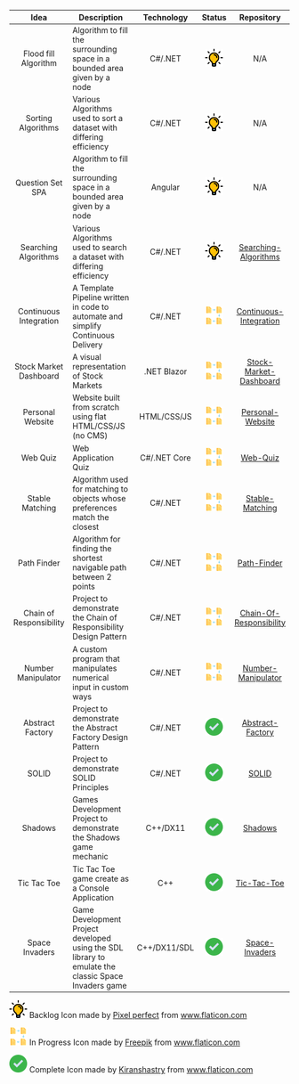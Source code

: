 | Idea | Description | Technology | Status | Repository |
| :--: | ----------- | :--------: | :----: | :--------: |
| Flood fill Algorithm | Algorithm to fill the surrounding space in a bounded area given by a node | C#/.NET | ![Backlog](https://github.com/Ashley-Gibson/Portfolio-Ideas/blob/master/idea.png) | N/A |
| Sorting Algorithms | Various Algorithms used to sort a dataset with differing efficiency | C#/.NET | ![Backlog](https://github.com/Ashley-Gibson/Portfolio-Ideas/blob/master/idea.png) | N/A |
| Question Set SPA | Algorithm to fill the surrounding space in a bounded area given by a node | Angular | ![Backlog](https://github.com/Ashley-Gibson/Portfolio-Ideas/blob/master/idea.png) | N/A |
| Searching Algorithms | Various Algorithms used to search a dataset with differing efficiency | C#/.NET | ![Backlog](https://github.com/Ashley-Gibson/Portfolio-Ideas/blob/master/idea.png) | [Searching-Algorithms](https://github.com/Ashley-Gibson/Searching-Algorithms "Searching Algorithms") |
| Continuous Integration | A Template Pipeline written in code to automate and simplify Continuous Delivery | C#/.NET | ![In Progress](https://github.com/Ashley-Gibson/Portfolio-Ideas/blob/master/workflow.png) | [Continuous-Integration](https://github.com/Ashley-Gibson/Continuous-Integration "Continuous Integration") |
| Stock Market Dashboard | A visual representation of Stock Markets | .NET Blazor | ![In Progress](https://github.com/Ashley-Gibson/Portfolio-Ideas/blob/master/workflow.png) | [Stock-Market-Dashboard](https://github.com/Ashley-Gibson/Stock-Market-Dashboard "Stock Market Dashboard") |
| Personal Website | Website built from scratch using flat HTML/CSS/JS (no CMS) | HTML/CSS/JS | ![In Progress](https://github.com/Ashley-Gibson/Portfolio-Ideas/blob/master/workflow.png) | [Personal-Website](https://github.com/Ashley-Gibson/Personal-Website "Personal Website") |
| Web Quiz | Web Application Quiz | C#/.NET Core | ![In Progress](https://github.com/Ashley-Gibson/Portfolio-Ideas/blob/master/workflow.png) | [Web-Quiz](https://github.com/Ashley-Gibson/Web-Quiz "Web Quiz") |
| Stable Matching | Algorithm used for matching to objects whose preferences match the closest | C#/.NET | ![In Progress](https://github.com/Ashley-Gibson/Portfolio-Ideas/blob/master/workflow.png) | [Stable-Matching](https://github.com/Ashley-Gibson/Stable-Matching "Stable Matching") |
| Path Finder | Algorithm for finding the shortest navigable path between 2 points | C#/.NET | ![In Progress](https://github.com/Ashley-Gibson/Portfolio-Ideas/blob/master/workflow.png) | [Path-Finder](https://github.com/Ashley-Gibson/Path-Finder "Path Finder") |
| Chain of Responsibility | Project to demonstrate the Chain of Responsibility Design Pattern | C#/.NET | ![In Progress](https://github.com/Ashley-Gibson/Portfolio-Ideas/blob/master/workflow.png) | [Chain-Of-Responsibility](https://github.com/Ashley-Gibson/Chain-Of-Responsibility "Chain of Responsibility") |
| Number Manipulator | A custom program that manipulates numerical input in custom ways | C#/.NET | ![In Progress](https://github.com/Ashley-Gibson/Portfolio-Ideas/blob/master/workflow.png) | [Number-Manipulator](https://github.com/Ashley-Gibson/Number-Manipulator "Number Manipulator") |
| Abstract Factory | Project to demonstrate the Abstract Factory Design Pattern | C#/.NET | ![Complete](https://github.com/Ashley-Gibson/Portfolio-Ideas/blob/master/tick.png) | [Abstract-Factory](https://github.com/Ashley-Gibson/Abstract-Factory "Abstract Factory") |
| SOLID | Project to demonstrate SOLID Principles | C#/.NET | ![Complete](https://github.com/Ashley-Gibson/Portfolio-Ideas/blob/master/tick.png) | [SOLID](https://github.com/Ashley-Gibson/SOLID "SOLID") |
| Shadows | Games Development Project to demonstrate the Shadows game mechanic | C++/DX11 | ![Complete](https://github.com/Ashley-Gibson/Portfolio-Ideas/blob/master/tick.png) | [Shadows](https://github.com/Ashley-Gibson/Shadows "Shadows") |
| Tic Tac Toe | Tic Tac Toe game create as a Console Application | C++ | ![Complete](https://github.com/Ashley-Gibson/Portfolio-Ideas/blob/master/tick.png) | [Tic-Tac-Toe](https://github.com/Ashley-Gibson/Tic-Tac-Toe "Tic Tac Toe") |
| Space Invaders | Game Development Project developed using the SDL library to emulate the classic Space Invaders game | C++/DX11/SDL | ![Complete](https://github.com/Ashley-Gibson/Portfolio-Ideas/blob/master/tick.png) | [Space-Invaders](https://github.com/Ashley-Gibson/Space-Invaders "Space Invaders") |

![Backlog](https://github.com/Ashley-Gibson/Portfolio-Ideas/blob/master/idea.png) Backlog Icon made by <a href="https://www.flaticon.com/authors/pixel-perfect" title="Pixel perfect">Pixel perfect</a> from <a href="https://www.flaticon.com/" title="Flaticon">www.flaticon.com</a>

![In Progress](https://github.com/Ashley-Gibson/Portfolio-Ideas/blob/master/workflow.png) In Progress Icon made by <a href="https://www.flaticon.com/authors/freepik" title="Freepik">Freepik</a> from <a href="https://www.flaticon.com/" title="Flaticon">www.flaticon.com</a>

![Complete](https://github.com/Ashley-Gibson/Portfolio-Ideas/blob/master/tick.png) Complete Icon made by <a href="https://www.flaticon.com/authors/kiranshastry" title="Kiranshastry">Kiranshastry</a> from <a href="https://www.flaticon.com/" title="Flaticon">www.flaticon.com</a>

